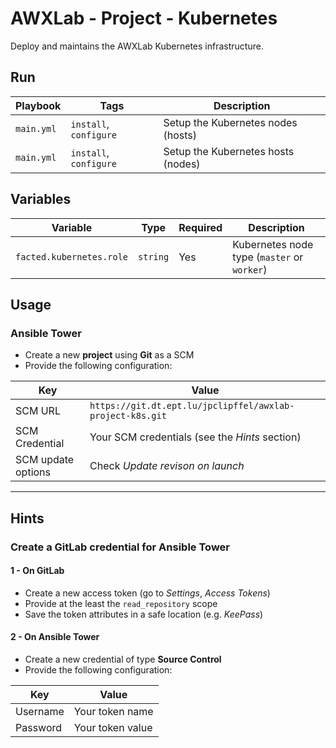 # AWXLab - Project - Kubernetes

Deploy and maintains the AWXLab Kubernetes infrastructure.

## Run

|Playbook|Tags|Description|
|--------|----|-----------|
|`main.yml`|`install`, `configure`|Setup the Kubernetes nodes (hosts)|
|`main.yml`|`install`, `configure`|Setup the Kubernetes hosts (nodes)|

## Variables

|Variable|Type|Required|Description|
|--------|----|--------|-----------|
|`facted.kubernetes.role`|`string`|Yes|Kubernetes node type (`master` or `worker`)|

## Usage

### Ansible Tower

* Create a new **project** using **Git** as a SCM
* Provide the following configuration:

|Key|Value|
|---|-----|
|SCM URL|`https://git.dt.ept.lu/jpclipffel/awxlab-project-k8s.git`|
|SCM Credential|Your SCM credentials (see the *Hints* section)|
|SCM update options|Check *Update revison on launch*|

---

## Hints

### Create a GitLab credential for Ansible Tower

#### 1 - On GitLab

* Create a new access token (go to *Settings*, *Access Tokens*)
* Provide at the least the `read_repository` scope
* Save the token attributes in a safe location (e.g. *KeePass*)

#### 2 - On Ansible Tower

* Create a new credential of type **Source Control**
* Provide the following configuration:

|Key|Value|
|---|-----|
|Username|Your token name|
|Password|Your token value|
